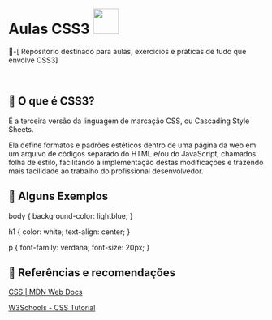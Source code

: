 # Aulas CSS3 <img src="https://cdn.jsdelivr.net/gh/devicons/devicon@latest/icons/css3/css3-original-wordmark.svg" width = "50" />



<p> 📍-[ Repositório destinado para aulas, exercícios e práticas de tudo que envolve CSS3]</p>
<br>

## 📌 O que é CSS3?
<p>É a terceira versão da linguagem de marcação CSS, ou Cascading Style Sheets. 

Ela define formatos e padrões estéticos dentro de uma página da web em um arquivo de códigos separado do HTML e/ou do JavaScript, chamados folha de estilo, facilitando a implementação destas modificações e trazendo mais facilidade ao trabalho do profissional desenvolvedor.</p>

## 📌 Alguns Exemplos
body {
  background-color: lightblue;
}

h1 {
  color: white;
  text-align: center;
}

p {
  font-family: verdana;
  font-size: 20px;
}

## 📌 Referências e recomendações 

<a href="https://developer.mozilla.org/pt-BR/docs/Web/CSS">CSS | MDN Web Docs</a>

<a href="https://www.w3schools.com/css/">W3Schools - CSS Tutorial</a>


